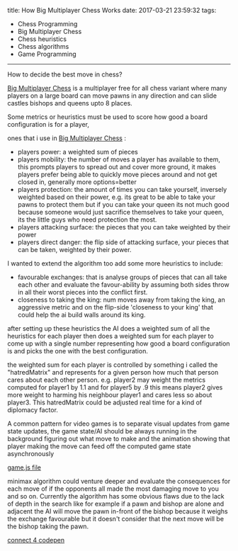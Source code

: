 title: How Big Multiplayer Chess Works
date: 2017-03-21 23:59:32
tags:
- Chess Programming
- Big Multiplayer Chess
- Chess heuristics
- Chess algorithms
- Game Programming

---
How to decide the best move in chess?

[Big Multiplayer Chess](http://BigMultiplayerChess.com) is a multiplayer free for all chess variant where many players on a large board can move pawns in any direction and can slide castles bishops and queens upto 8 places.

Some metrics or heuristics must be used to score how good a board configuration is for a player,

ones that i use in [Big Multiplayer Chess](http://BigMultiplayerChess.com) :
* players power:  a weighted sum of pieces
* players mobility: the number of moves a player has available to them, this prompts players to spread out and cover more ground, it makes players prefer being able to quickly move pieces around and not get closed in, generally more options=better
* players protection: the amount of times you can take yourself, inversely weighted based on their power, e.g. its great to be able to take your pawns to protect them but if you can take your queen its not much good because someone would just sacrifice themselves to take your queen, its the little guys who need protection the most.
* players attacking surface: the pieces that you can take weighted by their power
* players direct danger: the flip side of attacking surface, your pieces that can be taken, weighted by their power.

I wanted to extend the algorithm too add some more heuristics to include:

* favourable exchanges: that is analyse groups of pieces that can all take each other and evaluate the favour-ability by assuming both sides throw in all their worst pieces into the conflict first.
* closeness to taking the king: num moves away from taking the king, an aggressive metric and on the flip-side 'closeness to your king' that could help the ai build walls around its king.



after setting up these heuristics the AI does a weighted sum of all the heuristics for each player then does a weighted sum for each player to come up with a single number representing how good a board configuration is and picks the one with the best configuration.

the weighted sum for each player is controlled by something i called the "hatredMatrix" and represents for a given person how much that person cares about each other person. e.g. player2 may weight the metrics computed for player1 by 1.1 and for player5 by .9 this means player2 gives more weight to harming his neighbour player1 and cares less so about player3. 
This hatredMatrix could be adjusted real time for a kind of diplomacy factor.

A common pattern for video games is to separate visual updates from game state updates, the game state/AI should be always running in the background figuring out what move to make and the animation showing that player making the move can feed off the computed game state asynchronously


[game.js file](https://github.com/lee101/mmochess/blob/master/static/js/game.js)

minimax algorithm could venture deeper and evaluate the consequences for each move of if the opponents all made the most damaging move to you and so on. 
Currently the algorithm has some obvious flaws due to the lack of depth in the search like for example if a pawn and bishop are alone and adjacent the AI will move the pawn in-front of the bishop because it weighs the exchange favourable but it doesn't consider that the next move will be the bishop taking the pawn.


[connect 4 codepen](https://codepen.io/lonekorean/project/editor/ZGpqVX/)
